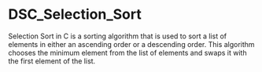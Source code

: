 # DSC_Selection_Sort
Selection Sort in C is a sorting algorithm that is used to sort a list of elements in either an ascending order or a descending order. This algorithm chooses the minimum element from the list of elements and swaps it with the first element of the list.
